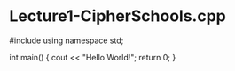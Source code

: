 # Lecture1-CipherSchools.cpp
#include <iostream>
using namespace std;

int main() {
  cout << "Hello World!";
  return 0;
}
